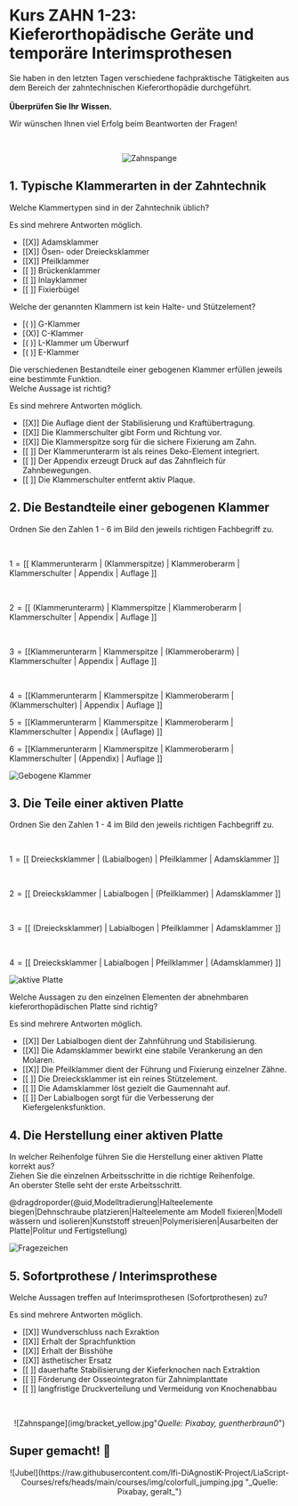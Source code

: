 <!--

author: Hilke Domsch; Alexander Meiwald

email:    hilke.domsch@gkz-ev.de

version: 0.0.7

language: de

narrator: Deutsch Male

edit: true
date: 2025-10-13
icon: https://raw.githubusercontent.com/Ifi-DiAgnostiK-Project/LiaScript-Courses/refs/heads/main/img/Logo_234px.png
logo: img/bracket_closeup.jpg

attribute: image by pixabay https://pixabay.com/de/photos/zahnarzt-kieferorthop%C3%A4die-542252/

comment:  ZAHN 1-23 Kieferorthopädische Geräte und temporäre Interimsprothesen herstellen

link: https://raw.githubusercontent.com/Ifi-DiAgnostiK-Project/LiaScript-Courses/refs/heads/main/courses/style.css

import: https://raw.githubusercontent.com/Ifi-DiAgnostiK-Project/LiaScript_DragAndDrop_Template/refs/heads/main/README.md
        https://raw.githubusercontent.com/Ifi-DiAgnostiK-Project/Piktogramme/refs/heads/main/makros.md
        https://raw.githubusercontent.com/Ifi-DiAgnostiK-Project/Textilpflegesymbole/refs/heads/main/makros.md
        https://raw.githubusercontent.com/Ifi-DiAgnostiK-Project/LiaScript_ImageQuiz/refs/heads/main/README.md
        https://raw.githubusercontent.com/Ifi-DiAgnostiK-Project/Bildersammlung/refs/heads/main/makros.md

title: ZAHN 1-23 - Kieferorthopäische Geräte und temporäre Interimsprothesen

tags:
    - Zahntechniker
    - Kieferorthopädie
    - Zahnersatz
    - Zahnklammer
    - Zahnprothese

-->

# Kurs ZAHN 1-23: Kieferorthopädische Geräte und temporäre Interimsprothesen

Sie haben in den letzten Tagen verschiedene fachpraktische Tätigkeiten aus dem Bereich der zahntechnischen Kieferorthopädie durchgeführt.  <br> <br> __Überprüfen Sie Ihr Wissen.__


<!-- class="highlight" -->
Wir wünschen Ihnen viel Erfolg beim Beantworten der Fragen! 

<br>
<center>


![Zahnspange](img/bracket_closeup.jpg "[_Quelle: Pixabay, guentherbraun0_](https://pixabay.com/de/photos/zahnarzt-kieferorthop%C3%A4die-542252/)")<!-- style="width: 400px" -->

</center> 


## 1. Typische Klammerarten in der Zahntechnik

<section class="flex-container border">
<div class="flex-child">

<!-- class="highlight"-->
Welche Klammertypen sind in der Zahntechnik üblich?

<!--style="color: red"-->Es sind mehrere Antworten möglich.

<!-- data-randomize -->
- [[X]] Adamsklammer
- [[X]] Ösen- oder Dreiecksklammer
- [[X]] Pfeilklammer
- [[ ]] Brückenklammer
- [[ ]] Inlayklammer
- [[ ]] Fixierbügel

</div>
</section>

<section class="flex-container border">
<div class="flex-child">

<!-- class="highlight"-->
Welche der genannten Klammern ist kein Halte- und Stützelement?

<!-- data-randomize -->
- [( )] G-Klammer
- [(X)] C-Klammer
- [( )] L-Klammer um Überwurf
- [( )] E-Klammer

</div>
</section>

<section class="flex-container border">
<div class="flex-child">

<!-- class="highlight"-->
Die verschiedenen Bestandteile einer gebogenen Klammer erfüllen jeweils eine bestimmte Funktion.\
Welche Aussage ist richtig?

<!--style="color: red"-->Es sind mehrere Antworten möglich.

<!-- data-randomize -->
- [[X]] Die Auflage dient der Stabilisierung und Kraftübertragung.
- [[X]] Die Klammerschulter gibt Form und Richtung vor.
- [[X]] Die Klammerspitze sorg für die sichere Fixierung am Zahn.
- [[ ]] Der Klammerunterarm ist als reines Deko-Element integriert.
- [[ ]] Der Appendix erzeugt Druck auf das Zahnfleich für Zahnbewegungen. 
- [[ ]] Die Klammerschulter entfernt aktiv Plaque. 

</div>
</section>

## 2. Die Bestandteile einer gebogenen Klammer

<section class="flex-container border">
<div class="flex-child">

<!-- class="highlight"-->
Ordnen Sie den Zahlen 1 - 6 im Bild den jeweils richtigen Fachbegriff zu.  

<br>

<!-- data-randomize -->
1<!--style="color: red; font-weight: bolder"-->  =  [[ Klammerunterarm | (Klammerspitze)   | Klammeroberarm  |   Klammerschulter |  Appendix  |  Auflage ]]

<br>

<!-- data-randomize -->
2<!--style="color: red; font-weight: bolder"-->  =  [[ (Klammerunterarm) | Klammerspitze   | Klammeroberarm  |     Klammerschulter |  Appendix  |  Auflage ]]

<br>

<!-- data-randomize -->
3<!--style="color: red; font-weight: bolder"-->  =  [[Klammerunterarm | Klammerspitze  | (Klammeroberarm)  |      Klammerschulter |  Appendix  |  Auflage ]]

<br>

<!-- data-randomize -->
4<!--style="color: red; font-weight: bolder"-->  =  [[Klammerunterarm | Klammerspitze   | Klammeroberarm  |     (Klammerschulter) |  Appendix  |  Auflage ]]

<!-- data-randomize -->
5<!--style="color: red; font-weight: bolder"-->  =  [[Klammerunterarm | Klammerspitze   | Klammeroberarm  |     Klammerschulter |  Appendix  |  (Auflage) ]]

<!-- data-randomize -->
6<!--style="color: red; font-weight: bolder"-->  =  [[Klammerunterarm | Klammerspitze   | Klammeroberarm  |     Klammerschulter |  (Appendix)  |  Auflage ]]



</div>
<div class="flex-child-0">

![Gebogene Klammer](img/zahn-draht-schematisch.png "                                             _Quelle: HWK Dresden, Alexander Meiwald_")<!-- style="max-width: 350px; width: 100%" -->


</div>
</section>

## 3. Die Teile einer aktiven Platte

<section class="flex-container border">
<div class="flex-child">

<!-- class="highlight"-->
Ordnen Sie den Zahlen 1 - 4 im Bild den jeweils richtigen Fachbegriff zu.  

<br>

<!-- data-randomize -->
1<!--style="color: blue; font-weight: bolder"-->  =  [[ Dreiecksklammer | (Labialbogen)   | Pfeilklammer  |   Adamsklammer ]]

<br>

<!-- data-randomize -->
2<!--style="color: blue; font-weight: bolder"-->  =  [[ Dreiecksklammer | Labialbogen   |  (Pfeilklammer)  |   Adamsklammer ]]

<br>

<!-- data-randomize -->
3<!--style="color: blue; font-weight: bolder"-->  =  [[ (Dreiecksklammer) | Labialbogen   | Pfeilklammer  |   Adamsklammer ]]

<br>

<!-- data-randomize -->
4<!--style="color: blue; font-weight: bolder"-->  =  [[ Dreiecksklammer | Labialbogen   | Pfeilklammer  |   (Adamsklammer) ]]

</div>
<div class="flex-child-0">

![aktive Platte](img/rainbow_bracket.png "                         _Quelle: HWK Dresden, Alexander Meiwald_")<!-- style="max-width: 350px; width: 100%" -->


</div>
</section>

<section class="flex-container border">
<div class="flex-child">

<!-- class="highlight"-->
Welche Aussagen zu den einzelnen Elementen der abnehmbaren kieferorthopädischen Platte sind richtig? 

<!--style="color: red"-->Es sind mehrere Antworten möglich.

<!-- data-randomize -->
- [[X]] Der Labialbogen dient der Zahnführung und Stabilisierung.
- [[X]] Die Adamsklammer bewirkt eine stabile Verankerung an den Molaren.
- [[X]] Die Pfeilklammer dient der Führung und Fixierung einzelner Zähne.
- [[ ]] Die Dreiecksklammer ist ein reines Stützelement.
- [[ ]] Die Adamsklammer löst gezielt die Gaumennaht auf. 
- [[ ]] Der Labialbogen sorgt für die Verbesserung der Kiefergelenksfunktion.

</div>
</section>


## 4. Die Herstellung einer aktiven Platte

<section class="flex-container border">
<div class="flex-child">

<!-- class="highlight"-->
In welcher Reihenfolge führen Sie die Herstellung einer aktiven Platte korrekt aus?\
Ziehen Sie die einzelnen Arbeitsschritte in die richtige Reihenfolge.\
An oberster Stelle seht der erste Arbeitsschritt.

<!-- data-randomize -->
@dragdroporder(@uid,Modelltradierung|Halteelemente biegen|Dehnschraube platzieren|Halteelemente am Modell fixieren|Modell wässern und isolieren|Kunststoff streuen|Polymerisieren|Ausarbeiten der Platte|Politur und Fertigstellung)

</div>
<div class="flex-child-0">

![Fragezeichen](https://raw.githubusercontent.com/Ifi-DiAgnostiK-Project/LiaScript-Courses/refs/heads/main/courses/img/fragezeichen.jpg "_Quelle: Pixabay, Peggy+Marco_")<!-- style="max-width: 200px; width: 100%" -->


</div>
</section>

## 5. Sofortprothese / Interimsprothese

<section class="flex-container border">
<div class="flex-child">

<!-- class="highlight"-->
Welche Aussagen treffen auf Interimsprothesen (Sofortprothesen) zu? 

<!--style="color: red"-->Es sind mehrere Antworten möglich.

<!-- data-randomize -->
- [[X]] Wundverschluss nach Exraktion
- [[X]] Erhalt der Sprachfunktion
- [[X]] Erhalt der Bisshöhe
- [[X]] ästhetischer Ersatz
- [[ ]] dauerhafte Stabilisierung der Kieferknochen nach Extraktion
- [[ ]] Förderung der Osseointegraton für Zahnimplanttate
- [[ ]] langfristige Druckverteilung und Vermeidung von Knochenabbau

</div>
</section>

<br>
<center>


![Zahnspange](img/bracket_yellow.jpg"_Quelle: Pixabay, guentherbraun0_")<!-- style="max-width: 350px; width: 100%" -->


</center>


## Super gemacht! 🙌


<center>
![Jubel](https://raw.githubusercontent.com/Ifi-DiAgnostiK-Project/LiaScript-Courses/refs/heads/main/courses/img/colorfull_jumping.jpg "_Quelle: Pixabay, geralt_")
</center>
